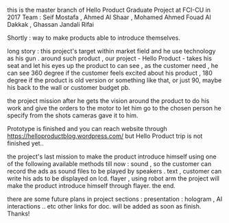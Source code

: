 this is the master branch of Hello Product Graduate Project at FCI-CU in 2017 
Team : 
Seif Mostafa , Ahmed Al Shaar , Mohamed Ahmed Fouad Al Dakkak , Ghassan Jandali Rifai


Shortly : way to make products able to introduce themselves.

long story :
this project's target within market field and he use technology as his gun .
around such product , our project - Hello Product - takes his seat and let his eyes up the product to can see , 
as the customer need , 
he can see 360 degree if the customer feels excited about his product ,
180 degree if the product is old version or something like that, 
or just 90, maybe his back to the wall or customer budget pb.

the project mission after he gets the vision around the product to do his work and give the orders to the motor to let him go to 
the chosen person he specify from the shots cameras gave it to him.

Prototype is finished and you can reach website through https://helloproductblog.wordpress.com/ 
but Hello Product trip is not finished yet..

the project's last mission to make the product introduce himself using one of the following available methods till now :
sound , so the customer can record the ads as sound files to be played by speakers .
text , customer can write his ads to be displayed on lcd.
flayer , using robot arm the project will make the product introduce himself through flayer.
 the end.
 
there are some future plans in project sections :
presentation : hologram , AI interactions .. etc
other links for doc. will be added as soon as finish.
Thanks!
